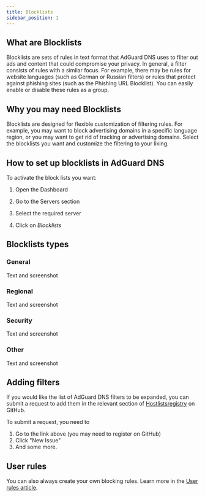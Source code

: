 ```yaml
---
title: Blocklists
sidebar_position: 1
---
```


## What are Blocklists

Blocklists are sets of rules in text format that AdGuard DNS uses to filter out ads and content that could compromise your privacy. In general, a filter consists of rules with a similar focus. For example, there may be rules for website languages (such as German or Russian filters) or rules that protect against phishing sites (such as the Phishing URL Blocklist). You can easily enable or disable these rules as a group.

## Why you may need Blocklists

Blocklists are designed for flexible customization of filtering rules. For example, you may want to block advertising domains in a specific language region, or you may want to get rid of tracking or advertising domains. Select the blocklists you want and customize the filtering to your liking.

## How to set up blocklists in AdGuard DNS

To activate the block lists you want:

1. Open the Dashboard

1. Go to the Servers section

1. Select the required server

1. Click on *Blocklists*

## Blocklists types

### General

Text and screenshot

### Regional

Text and screenshot

### Security

Text and screenshot

### Other

Text and screenshot

## Adding filters

If you would like the list of AdGuard DNS filters to be expanded, you can submit a request to add them in the relevant section of [Hostlistsregistry](https://github.com/AdguardTeam/HostlistsRegistry) on GitHub.

To submit a request, you need to

1. Go to the link above (you may need to register on GitHub)
1. Click "New Issue"
1. And some more.

## User rules

You can also always create your own blocking rules.
Learn more in the [User rules article](/user-rules.md).
